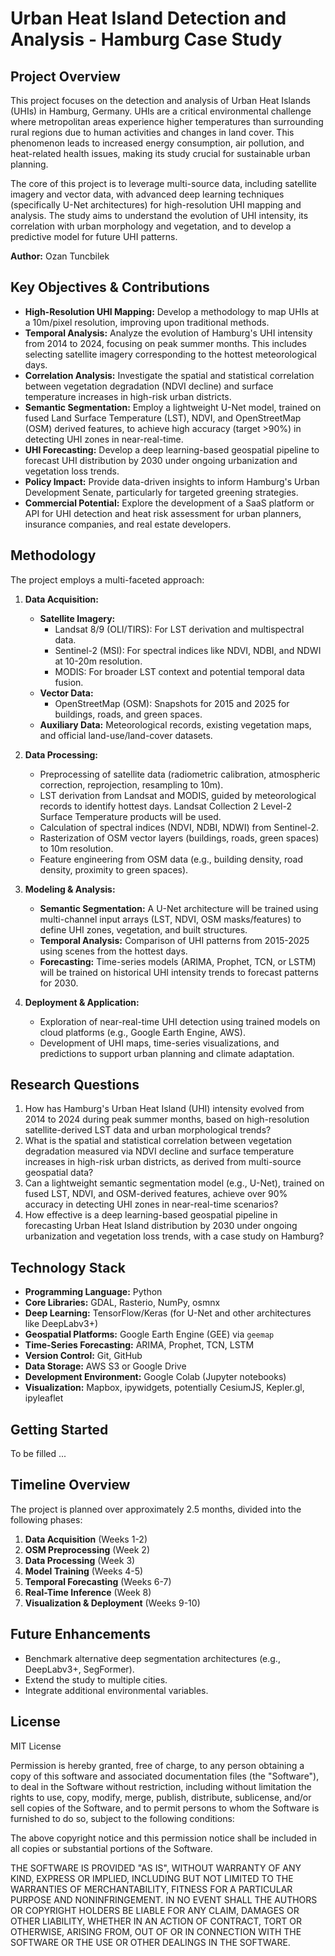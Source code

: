 # Urban Heat Island Detection and Analysis - Hamburg Case Study

## Project Overview

This project focuses on the detection and analysis of Urban Heat Islands (UHIs) in Hamburg, Germany. UHIs are a critical environmental challenge where metropolitan areas experience higher temperatures than surrounding rural regions due to human activities and changes in land cover. This phenomenon leads to increased energy consumption, air pollution, and heat-related health issues, making its study crucial for sustainable urban planning. 

The core of this project is to leverage multi-source data, including satellite imagery and vector data, with advanced deep learning techniques (specifically U-Net architectures) for high-resolution UHI mapping and analysis. The study aims to understand the evolution of UHI intensity, its correlation with urban morphology and vegetation, and to develop a predictive model for future UHI patterns.

**Author:** Ozan Tuncbilek


## Key Objectives & Contributions

* **High-Resolution UHI Mapping:** Develop a methodology to map UHIs at a 10m/pixel resolution, improving upon traditional methods. 
* **Temporal Analysis:** Analyze the evolution of Hamburg's UHI intensity from 2014 to 2024, focusing on peak summer months. This includes selecting satellite imagery corresponding to the hottest meteorological days.
* **Correlation Analysis:** Investigate the spatial and statistical correlation between vegetation degradation (NDVI decline) and surface temperature increases in high-risk urban districts. 
* **Semantic Segmentation:** Employ a lightweight U-Net model, trained on fused Land Surface Temperature (LST), NDVI, and OpenStreetMap (OSM) derived features, to achieve high accuracy (target >90%) in detecting UHI zones in near-real-time. 
* **UHI Forecasting:** Develop a deep learning-based geospatial pipeline to forecast UHI distribution by 2030 under ongoing urbanization and vegetation loss trends. 
* **Policy Impact:** Provide data-driven insights to inform Hamburg's Urban Development Senate, particularly for targeted greening strategies. 
* **Commercial Potential:** Explore the development of a SaaS platform or API for UHI detection and heat risk assessment for urban planners, insurance companies, and real estate developers. 

## Methodology

The project employs a multi-faceted approach:

1.  **Data Acquisition:**
    * **Satellite Imagery:**
        * Landsat 8/9 (OLI/TIRS): For LST derivation and multispectral data. 
        * Sentinel-2 (MSI): For spectral indices like NDVI, NDBI, and NDWI at 10-20m resolution. 
        * MODIS: For broader LST context and potential temporal data fusion. 
    * **Vector Data:**
        * OpenStreetMap (OSM): Snapshots for 2015 and 2025 for buildings, roads, and green spaces. 
    * **Auxiliary Data:** Meteorological records, existing vegetation maps, and official land-use/land-cover datasets. 

2.  **Data Processing:**
    * Preprocessing of satellite data (radiometric calibration, atmospheric correction, reprojection, resampling to 10m). 
    * LST derivation from Landsat and MODIS, guided by meteorological records to identify hottest days. Landsat Collection 2 Level-2 Surface Temperature products will be used. 
    * Calculation of spectral indices (NDVI, NDBI, NDWI) from Sentinel-2. 
    * Rasterization of OSM vector layers (buildings, roads, green spaces) to 10m resolution. 
    * Feature engineering from OSM data (e.g., building density, road density, proximity to green spaces). 

3.  **Modeling & Analysis:**
    * **Semantic Segmentation:** A U-Net architecture will be trained using multi-channel input arrays (LST, NDVI, OSM masks/features) to define UHI zones, vegetation, and built structures. 
    * **Temporal Analysis:** Comparison of UHI patterns from 2015-2025 using scenes from the hottest days. 
    * **Forecasting:** Time-series models (ARIMA, Prophet, TCN, or LSTM) will be trained on historical UHI intensity trends to forecast patterns for 2030. 

4.  **Deployment & Application:**
    * Exploration of near-real-time UHI detection using trained models on cloud platforms (e.g., Google Earth Engine, AWS). 
    * Development of UHI maps, time-series visualizations, and predictions to support urban planning and climate adaptation. 

## Research Questions

1.  How has Hamburg's Urban Heat Island (UHI) intensity evolved from 2014 to 2024 during peak summer months, based on high-resolution satellite-derived LST data and urban morphological trends? 
2.  What is the spatial and statistical correlation between vegetation degradation measured via NDVI decline and surface temperature increases in high-risk urban districts, as derived from multi-source geospatial data? 
3.  Can a lightweight semantic segmentation model (e.g., U-Net), trained on fused LST, NDVI, and OSM-derived features, achieve over 90% accuracy in detecting UHI zones in near-real-time scenarios? 
4.  How effective is a deep learning-based geospatial pipeline in forecasting Urban Heat Island distribution by 2030 under ongoing urbanization and vegetation loss trends, with a case study on Hamburg?

## Technology Stack

* **Programming Language:** Python
* **Core Libraries:** GDAL, Rasterio, NumPy, osmnx
* **Deep Learning:** TensorFlow/Keras (for U-Net and other architectures like DeepLabv3+)
* **Geospatial Platforms:** Google Earth Engine (GEE) via `geemap` 
* **Time-Series Forecasting:** ARIMA, Prophet, TCN, LSTM
* **Version Control:** Git, GitHub 
* **Data Storage:** AWS S3 or Google Drive
* **Development Environment:** Google Colab (Jupyter notebooks) 
* **Visualization:** Mapbox, ipywidgets, potentially CesiumJS, Kepler.gl, ipyleaflet

## Getting Started

To be filled ...
## Timeline Overview

The project is planned over approximately 2.5 months, divided into the following phases:
1.  **Data Acquisition** (Weeks 1-2) 
2.  **OSM Preprocessing** (Week 2) 
3.  **Data Processing** (Week 3) 
4.  **Model Training** (Weeks 4-5) 
5.  **Temporal Forecasting** (Weeks 6-7) 
6.  **Real-Time Inference** (Week 8) 
7.  **Visualization & Deployment** (Weeks 9-10) 


## Future Enhancements

* Benchmark alternative deep segmentation architectures (e.g., DeepLabv3+, SegFormer). 
* Extend the study to multiple cities. 
* Integrate additional environmental variables. 


## License

MIT License

Permission is hereby granted, free of charge, to any person obtaining a copy
of this software and associated documentation files (the "Software"), to deal
in the Software without restriction, including without limitation the rights
to use, copy, modify, merge, publish, distribute, sublicense, and/or sell
copies of the Software, and to permit persons to whom the Software is
furnished to do so, subject to the following conditions:

The above copyright notice and this permission notice shall be included in all
copies or substantial portions of the Software.

THE SOFTWARE IS PROVIDED "AS IS", WITHOUT WARRANTY OF ANY KIND, EXPRESS OR
IMPLIED, INCLUDING BUT NOT LIMITED TO THE WARRANTIES OF MERCHANTABILITY,
FITNESS FOR A PARTICULAR PURPOSE AND NONINFRINGEMENT. IN NO EVENT SHALL THE
AUTHORS OR COPYRIGHT HOLDERS BE LIABLE FOR ANY CLAIM, DAMAGES OR OTHER
LIABILITY, WHETHER IN AN ACTION OF CONTRACT, TORT OR OTHERWISE, ARISING FROM,
OUT OF OR IN CONNECTION WITH THE SOFTWARE OR THE USE OR OTHER DEALINGS IN THE
SOFTWARE.
